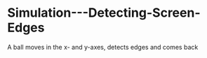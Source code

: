 # Simulation---Detecting-Screen-Edges
A ball moves in the x- and y-axes, detects edges and comes back
